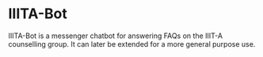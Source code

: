 # IIITA-Bot
IIITA-Bot is a messenger chatbot for answering FAQs on the IIIT-A counselling group. It can later be extended for a more general purpose use.
